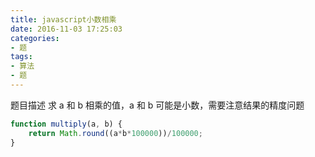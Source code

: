 ```yaml
---
title: javascript小数相乘
date: 2016-11-03 17:25:03
categories:
- 题
tags:
- 算法
- 题
---
```

题目描述
求 a 和 b 相乘的值，a 和 b 可能是小数，需要注意结果的精度问题

```javascript
function multiply(a, b) {
    return Math.round((a*b*100000))/100000;
}

```